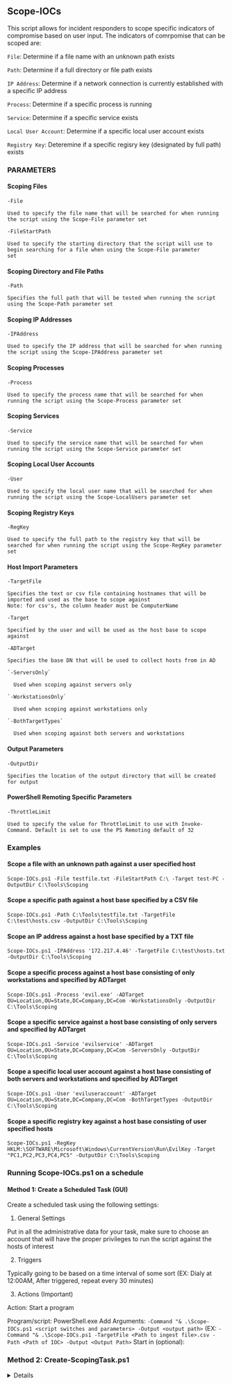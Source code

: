 ## Scope-IOCs

This script allows for incident responders to scope specific indicators of compromise
  based on user input. The indicators of comrpomise that can be scoped are:

  `File`:                     Determine if a file name with an unknown path exists
  
  `Path`:                     Determine if a full directory or file path exists
  
  `IP Address`:               Determine if a network connection is currently established with a specific IP address
  
  `Process`:                  Determine if a specific process is running
 
  `Service`:                  Determine if a specific service exists
  
  `Local User Account`:       Determine if a specific local user account exists
  
  `Registry Key`:             Deteremine if a specific regisry key (designated by full path) exists
  
### PARAMETERS

#### Scoping Files

  `-File`
  
    Used to specify the file name that will be searched for when running the script using the Scope-File parameter set

  `-FileStartPath`
  
    Used to specify the starting directory that the script will use to begin searching for a file when using the Scope-File parameter
    set     

#### Scoping Directory and File Paths

 `-Path`
 
    Specifies the full path that will be tested when running the script using the Scope-Path parameter set
      

#### Scoping IP Addresses

  `-IPAddress`
  
    Used to specify the IP address that will be searched for when running the script using the Scope-IPAddress parameter set


#### Scoping Processes

  `-Process`
  
    Used to specify the process name that will be searched for when running the script using the Scope-Process parameter set      

#### Scoping Services

  `-Service`
  
    Used to specify the service name that will be searched for when running the script using the Scope-Service parameter set
      
#### Scoping Local User Accounts
  `-User`
  
    Used to specify the local user name that will be searched for when running the script using the Scope-LocalUsers parameter set      

#### Scoping Registry Keys

  `-RegKey`
  
    Used to specify the full path to the registry key that will be searched for when running the script using the Scope-RegKey parameter
    set

#### Host Import Parameters

  `-TargetFile`
  
    Specifies the text or csv file containing hostnames that will be imported and used as the base to scope against
    Note: for csv's, the column header must be ComputerName
  
  `-Target`
  
    Specified by the user and will be used as the host base to scope against

  `-ADTarget`
  
    Specifies the base DN that will be used to collect hosts from in AD

    `-ServersOnly`
    
      Used when scoping against servers only
    
    `-WorkstationsOnly`
    
      Used when scoping against workstations only

    `-BothTargetTypes`
    
      Used when scoping against both servers and workstations

#### Output Parameters

  `-OutputDir`
  
    Specifies the location of the output directory that will be created for output

#### PowerShell Remoting Specific Parameters

  `-ThrottleLimit`
  
    Used to specify the value for ThrottleLimit to use with Invoke-Command. Default is set to use the PS Remoting default of 32

### Examples

#### Scope a file with an unknown path against a user specified host

`Scope-IOCs.ps1 -File testfile.txt -FileStartPath C:\ -Target test-PC -OutputDir C:\Tools\Scoping`

#### Scope a specific path against a host base specified by a CSV file

`Scope-IOCs.ps1 -Path C:\Tools\testfile.txt -TargetFile C:\test\hosts.csv -OutputDir C:\Tools\Scoping`

#### Scope an IP address against a host base specified by a TXT file

`Scope-IOCs.ps1 -IPAddress '172.217.4.46' -TargetFile C:\test\hosts.txt -OutputDir C:\Tools\Scoping`

#### Scope a specific process against a host base consisting of only workstations and specified by ADTarget

`Scope-IOCs.ps1 -Process 'evil.exe' -ADTarget OU=Location,OU=State,DC=Company,DC=Com -WorkstationsOnly -OutputDir C:\Tools\Scoping`

#### Scope a specific service against a host base consisting of only servers and specified by ADTarget

`Scope-IOCs.ps1 -Service 'evilservice' -ADTarget OU=Location,OU=State,DC=Company,DC=Com -ServersOnly -OutputDir C:\Tools\Scoping`

#### Scope a specific local user account against a host base consisting of both servers and workstations and specified by ADTarget

`Scope-IOCs.ps1 -User 'eviluseraccount' -ADTarget OU=Location,OU=State,DC=Company,DC=Com -BothTargetTypes -OutputDir C:\Tools\Scoping`

#### Scope a specific registry key against a host base consisting of user specified hosts

`Scope-IOCs.ps1 -RegKey HKLM:\SOFTWARE\Microsoft\Windows\CurrentVersion\Run\EvilKey -Target "PC1,PC2,PC3,PC4,PC5" -OutputDir C:\Tools\Scoping`

### Running Scope-IOCs.ps1 on a schedule

#### Method 1: Create a Scheduled Task (GUI)

Create a scheduled task using the following settings:

1. General Settings

Put in all the administrative data for your task, make sure to choose an account that will have the proper privileges to run the script against the hosts of interest

2. Triggers

Typically going to be based on a time interval of some sort (EX: Dialy at 12:00AM, After triggered, repeat every 30 minutes)

3. Actions (Important)

Action: Start a program

Program/script: PowerShell.exe
Add Arguments: `-Command "& .\Scope-IOCs.ps1 <script switches and parameters> -Output <output path>` (EX: `-Command "& .\Scope-IOCs.ps1 -TargetFile <Path to ingest file>.csv -Path <Path of IOC> -Output <Output Path>`
Start in (optional): <Path to Scope-IOCs.ps1 install directory>

### Method 2: Create-ScopingTask.ps1

<details>

